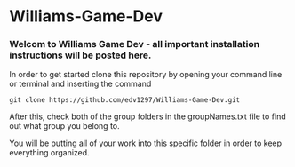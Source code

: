 # Williams-Game-Dev
### Welcom to Williams Game Dev - all important installation instructions will be posted here.

In order to get started clone this repository by opening your command line or terminal and inserting the command

```git clone https://github.com/edv1297/Williams-Game-Dev.git```

After this, check both of the group folders in the groupNames.txt file to find out what group you belong to.

You will be putting all of your work into this specific folder in order to keep everything organized.
